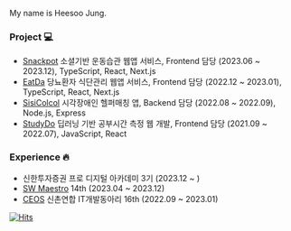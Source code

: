 My name is Heesoo Jung.

### Project 💻 
- [Snackpot](https://github.com/snack-exercise/snackpot-client) 소셜기반 운동습관 웹앱 서비스, Frontend 담당 (2023.06 ~ 2023.12), TypeScript, React, Next.js
- [EatDa](https://github.com/eatda) 당뇨환자 식단관리 웹앱 서비스, Frontend 담당 (2022.12 ~ 2023.01), TypeScript, React, Next.js
- [SisiColcol](https://github.com/sisicolcol/server) 시각장애인 헬퍼매칭 앱, Backend 담당 (2022.08 ~ 2022.09), Node.js, Express 
- [StudyDo](https://github.com/CSE-Final-Project/Front) 딥러닝 기반 공부시간 측정 웹 개발, Frontend 담당 (2021.09 ~ 2022.07), JavaScript, React

### Experience 🔥
- 신한투자증권 프로 디지털 아카데미 3기 (2023.12 ~ )
- [SW Maestro](https://www.swmaestro.org/sw/main/main.do) 14th (2023.04 ~ 2023.12)
- [CEOS](https://ceos-sinchon.com/) 신촌연합 IT개발동아리 16th (2022.09 ~ 2023.01)

  

[![Hits](https://hits.seeyoufarm.com/api/count/incr/badge.svg?url=https%3A%2F%2Fgithub.com%2Fgjbae1212%2Fhit-counter)](https://hits.seeyoufarm.com)                    

<!--
**heeeesoo/heeeesoo** is a ✨ _special_ ✨ repository because its `README.md` (this file) appears on your GitHub profile.

Here are some ideas to get you started:

- 🔭 I’m currently working on ...
- 🌱 I’m currently learning ...
- 👯 I’m looking to collaborate on ...
- 🤔 I’m looking for help with ...
- 💬 Ask me about ...
- 📫 How to reach me: ...
- 😄 Pronouns: ...
- ⚡ Fun fact: ...
-->

